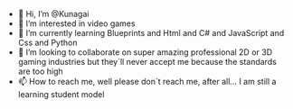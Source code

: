 - 👋 Hi, I’m @Kunagai
- 👀 I’m interested in video games
- 🌱 I’m currently learning Blueprints and Html and C# and JavaScript and Css and Python
- 💞️ I’m looking to collaborate on super amazing professional 2D or 3D gaming industries but they´ll never accept me because the standards are too high
- 📫 How to reach me, well please don´t reach me, after all... I am still a learning student model

<!---
Kunagai/Kunagai is a ✨ special ✨ repository because its `README.md` (this file) appears on your GitHub profile.
You can click the Preview link to take a look at your changes.
--->
